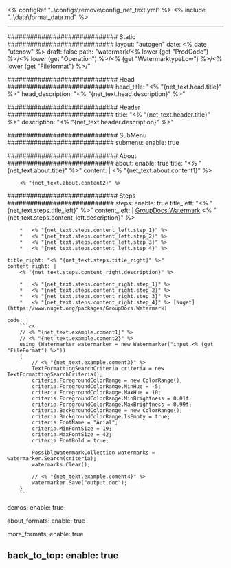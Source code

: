<% configRef "..\\configs\\remove\\config_net_text.yml" %>
<% include "..\\data\\format_data.md" %>

---
############################# Static ############################
layout: "autogen"
date: <% date "utcnow" %>
draft: false
path: "watermark/<% lower (get "ProdCode") %>/<% lower (get "Operation") %>/<% (get "WatermarktypeLow") %>/<% lower (get "Fileformat") %>/"

############################# Head ############################
head_title: "<% "{net_text.head.title}" %>"
head_description: "<% "{net_text.head.description}" %>"

############################# Header ############################
title: "<% "{net_text.header.title}" %>"
description: "<% "{net_text.header.description}" %>"

############################# SubMenu ############################
submenu:
    enable: true

############################# About ############################
about:
    enable: true
    title: "<% "{net_text.about.title}" %>"
    content: |
        <% "{net_text.about.content1}" %>
        
        <% "{net_text.about.content2}" %>

############################# Steps ############################
steps:
    enable: true
    title_left: "<% "{net_text.steps.title_left}" %>"
    content_left: |
        [GroupDocs.Watermark](<% lower (get "ProductUrl") %>) <% "{net_text.steps.content_left.description}" %>

        *   <% "{net_text.steps.content_left.step_1}" %>
        *   <% "{net_text.steps.content_left.step_2}" %>
        *   <% "{net_text.steps.content_left.step_3}" %>
        *   <% "{net_text.steps.content_left.step_4}" %>
        
    title_right: "<% "{net_text.steps.title_right}" %>"
    content_right: |
        <% "{net_text.steps.content_right.description}" %>

        *   <% "{net_text.steps.content_right.step_1}" %>
        *   <% "{net_text.steps.content_right.step_2}" %>
        *   <% "{net_text.steps.content_right.step_3}" %>
        *   <% "{net_text.steps.content_right.step_4}" %> [Nuget](https://www.nuget.org/packages/GroupDocs.Watermark)
        
    code: |
        ```cs
        // <% "{net_text.example.coment1}" %>
        // <% "{net_text.example.coment2}" %>
        using (Watermarker watermarker = new Watermarker("input.<% (get "FileFormat") %>"))
        {
            // <% "{net_text.example.coment3}" %>
            TextFormattingSearchCriteria criteria = new TextFormattingSearchCriteria();
            criteria.ForegroundColorRange = new ColorRange();
            criteria.ForegroundColorRange.MinHue = -5;
            criteria.ForegroundColorRange.MaxHue = 10;
            criteria.ForegroundColorRange.MinBrightness = 0.01f;
            criteria.ForegroundColorRange.MaxBrightness = 0.99f;
            criteria.BackgroundColorRange = new ColorRange();
            criteria.BackgroundColorRange.IsEmpty = true;
            criteria.FontName = "Arial";
            criteria.MinFontSize = 19;
            criteria.MaxFontSize = 42;
            criteria.FontBold = true;

            PossibleWatermarkCollection watermarks = watermarker.Search(criteria);
            watermarks.Clear();

            // <% "{net_text.example.coment4}" %>
            watermarker.Save("output.doc");
        }
        ```        

demos:
    enable: true
        

about_formats:
    enable: true


more_formats:
    enable: true


back_to_top:
    enable: true
---